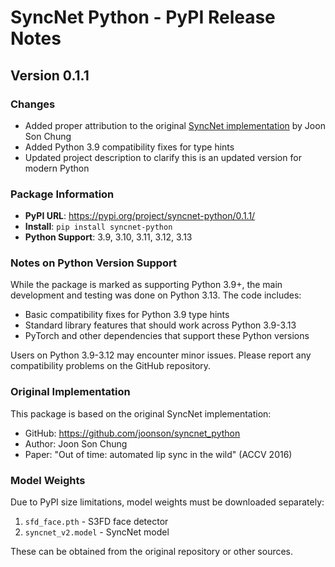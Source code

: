 # SyncNet Python - PyPI Release Notes

## Version 0.1.1

### Changes
- Added proper attribution to the original [SyncNet implementation](https://github.com/joonson/syncnet_python) by Joon Son Chung
- Added Python 3.9 compatibility fixes for type hints
- Updated project description to clarify this is an updated version for modern Python

### Package Information
- **PyPI URL**: https://pypi.org/project/syncnet-python/0.1.1/
- **Install**: `pip install syncnet-python`
- **Python Support**: 3.9, 3.10, 3.11, 3.12, 3.13

### Notes on Python Version Support

While the package is marked as supporting Python 3.9+, the main development and testing was done on Python 3.13. The code includes:
- Basic compatibility fixes for Python 3.9 type hints
- Standard library features that should work across Python 3.9-3.13
- PyTorch and other dependencies that support these Python versions

Users on Python 3.9-3.12 may encounter minor issues. Please report any compatibility problems on the GitHub repository.

### Original Implementation

This package is based on the original SyncNet implementation:
- GitHub: https://github.com/joonson/syncnet_python
- Author: Joon Son Chung
- Paper: "Out of time: automated lip sync in the wild" (ACCV 2016)

### Model Weights

Due to PyPI size limitations, model weights must be downloaded separately:
1. `sfd_face.pth` - S3FD face detector
2. `syncnet_v2.model` - SyncNet model

These can be obtained from the original repository or other sources.